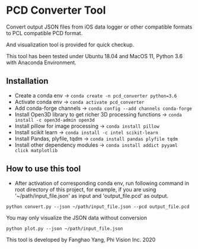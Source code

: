 # PCD Converter Tool
Convert output JSON files from iOS data logger or other compatible formats to PCL compatible PCD format.

And visualization tool is provided for quick checkup.

This tool has been tested under Ubuntu 18.04 and MacOS 11, Python 3.6 with Anaconda Environment.

## Installation
* Create a conda env -> `conda create -n pcd_converter python=3.6`
* Activate conda env -> `conda activate pcd_converter`
* Add conda-forge channels -> `conda config --add channels conda-forge`
* Install Open3D library to get richer 3D processing functions -> `conda install -c open3d-admin open3d`
* Install pillow for image processing -> `conda install pillow`
* Install scikit learn -> `conda install -c intel scikit-learn`
* Install Pandas, plyfile, tqdm -> `conda install pandas plyfile tqdm`
* Install other dependency modules -> `conda install addict pyyaml click matplotlib`

## How to use this tool
* After activation of corresponding conda env, run following command in root directory of this project, for example,
if you are using '~/path/input_file.json' as input and 'output_file.pcd' as output.
```shell script
python convert.py --json ~/path/input_file.json --pcd output_file.pcd
```
You may only visualize the JSON data without conversion
```shell script
python plot.py --json ~/path/input_file.json
```
This tool is developed by Fanghao Yang, Phi Vision Inc. 2020